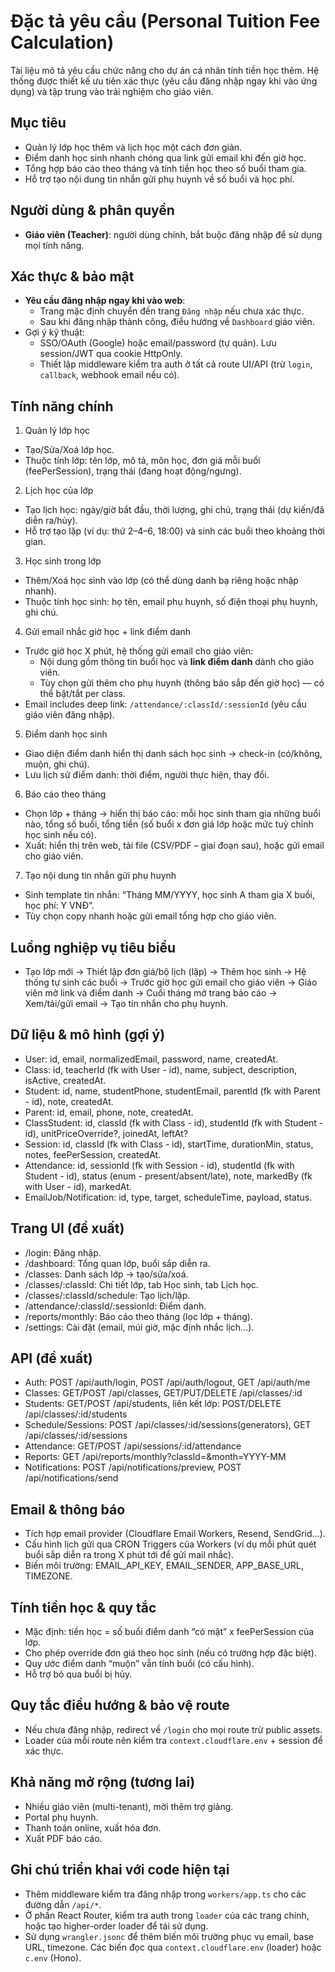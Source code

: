 # Đặc tả yêu cầu (Personal Tuition Fee Calculation)

Tài liệu mô tả yêu cầu chức năng cho dự án cá nhân tính tiền học thêm. Hệ thống được thiết kế ưu tiên xác thực (yêu cầu đăng nhập ngay khi vào ứng dụng) và tập trung vào trải nghiệm cho giáo viên.

## Mục tiêu

- Quản lý lớp học thêm và lịch học một cách đơn giản.
- Điểm danh học sinh nhanh chóng qua link gửi email khi đến giờ học.
- Tổng hợp báo cáo theo tháng và tính tiền học theo số buổi tham gia.
- Hỗ trợ tạo nội dung tin nhắn gửi phụ huynh về số buổi và học phí.

## Người dùng & phân quyền

- **Giáo viên (Teacher)**: người dùng chính, bắt buộc đăng nhập để sử dụng mọi tính năng.

## Xác thực & bảo mật

- **Yêu cầu đăng nhập ngay khi vào web**:
  - Trang mặc định chuyển đến trang `Đăng nhập` nếu chưa xác thực.
  - Sau khi đăng nhập thành công, điều hướng về `Dashboard` giáo viên.
- Gợi ý kỹ thuật:
  - SSO/OAuth (Google) hoặc email/password (tự quản). Lưu session/JWT qua cookie HttpOnly.
  - Thiết lập middleware kiểm tra auth ở tất cả route UI/API (trừ `login`, `callback`, webhook email nếu có).

## Tính năng chính

1) Quản lý lớp học
- Tạo/Sửa/Xoá lớp học.
- Thuộc tính lớp: tên lớp, mô tả, môn học, đơn giá mỗi buổi (feePerSession), trạng thái (đang hoạt động/ngưng).

2) Lịch học của lớp
- Tạo lịch học: ngày/giờ bắt đầu, thời lượng, ghi chú, trạng thái (dự kiến/đã diễn ra/hủy).
- Hỗ trợ tạo lặp (ví dụ: thứ 2–4–6, 18:00) và sinh các buổi theo khoảng thời gian.

3) Học sinh trong lớp
- Thêm/Xoá học sinh vào lớp (có thể dùng danh bạ riêng hoặc nhập nhanh).
- Thuộc tính học sinh: họ tên, email phụ huynh, số điện thoại phụ huynh, ghi chú.

4) Gửi email nhắc giờ học + link điểm danh
- Trước giờ học X phút, hệ thống gửi email cho giáo viên:
  - Nội dung gồm thông tin buổi học và **link điểm danh** dành cho giáo viên.
  - Tùy chọn gửi thêm cho phụ huynh (thông báo sắp đến giờ học) — có thể bật/tắt per class.
- Email includes deep link: `/attendance/:classId/:sessionId` (yêu cầu giáo viên đăng nhập).

5) Điểm danh học sinh
- Giao diện điểm danh hiển thị danh sách học sinh -> check-in (có/không, muộn, ghi chú).
- Lưu lịch sử điểm danh: thời điểm, người thực hiện, thay đổi.

6) Báo cáo theo tháng
- Chọn lớp + tháng -> hiển thị báo cáo: mỗi học sinh tham gia những buổi nào, tổng số buổi, tổng tiền (số buổi x đơn giá lớp hoặc mức tuỳ chỉnh học sinh nếu có).
- Xuất: hiển thị trên web, tải file (CSV/PDF – giai đoạn sau), hoặc gửi email cho giáo viên.

7) Tạo nội dung tin nhắn gửi phụ huynh
- Sinh template tin nhắn: “Tháng MM/YYYY, học sinh A tham gia X buổi, học phí: Y VNĐ”.
- Tùy chọn copy nhanh hoặc gửi email tổng hợp cho giáo viên.

## Luồng nghiệp vụ tiêu biểu

- Tạo lớp mới -> Thiết lập đơn giá/bộ lịch (lặp) -> Thêm học sinh -> Hệ thống tự sinh các buổi -> Trước giờ học gửi email cho giáo viên -> Giáo viên mở link và điểm danh -> Cuối tháng mở trang báo cáo -> Xem/tải/gửi email -> Tạo tin nhắn cho phụ huynh.

## Dữ liệu & mô hình (gợi ý)

- User: id, email, normalizedEmail, password, name, createdAt.
- Class: id, teacherId (fk with User - id), name, subject, description, isActive, createdAt.
- Student: id, name, studentPhone, studentEmail, parentId (fk with Parent - id), note, createdAt.
- Parent: id, email, phone, note, createdAt.
- ClassStudent: id, classId (fk with Class - id), studentId (fk with Student - id), unitPriceOverride?, joinedAt, leftAt?
- Session: id, classId (fk with Class - id), startTime, durationMin, status, notes, feePerSession, createdAt.
- Attendance: id, sessionId (fk with Session - id), studentId (fk with Student - id), status (enum - present/absent/late), note, markedBy (fk with User - id), markedAt.
- EmailJob/Notification: id, type, target, scheduleTime, payload, status.

## Trang UI (đề xuất)

- /login: Đăng nhập.
- /dashboard: Tổng quan lớp, buổi sắp diễn ra.
- /classes: Danh sách lớp -> tạo/sửa/xoá.
- /classes/:classId: Chi tiết lớp, tab Học sinh, tab Lịch học.
- /classes/:classId/schedule: Tạo lịch/lặp.
- /attendance/:classId/:sessionId: Điểm danh.
- /reports/monthly: Báo cáo theo tháng (lọc lớp + tháng).
- /settings: Cài đặt (email, múi giờ, mặc định nhắc lịch…).

## API (đề xuất)

- Auth: POST /api/auth/login, POST /api/auth/logout, GET /api/auth/me
- Classes: GET/POST /api/classes, GET/PUT/DELETE /api/classes/:id
- Students: GET/POST /api/students, liên kết lớp: POST/DELETE /api/classes/:id/students
- Schedule/Sessions: POST /api/classes/:id/sessions(generators), GET /api/classes/:id/sessions
- Attendance: GET/POST /api/sessions/:id/attendance
- Reports: GET /api/reports/monthly?classId=&month=YYYY-MM
- Notifications: POST /api/notifications/preview, POST /api/notifications/send

## Email & thông báo

- Tích hợp email provider (Cloudflare Email Workers, Resend, SendGrid…).
- Cấu hình lịch gửi qua CRON Triggers của Workers (ví dụ mỗi phút quét buổi sắp diễn ra trong X phút tới để gửi mail nhắc).
- Biến môi trường: EMAIL_API_KEY, EMAIL_SENDER, APP_BASE_URL, TIMEZONE.

## Tính tiền học & quy tắc

- Mặc định: tiền học = số buổi điểm danh “có mặt” x feePerSession của lớp.
- Cho phép override đơn giá theo học sinh (nếu có trường hợp đặc biệt).
- Quy ước điểm danh “muộn” vẫn tính buổi (có cấu hình).
- Hỗ trợ bỏ qua buổi bị hủy.

## Quy tắc điều hướng & bảo vệ route

- Nếu chưa đăng nhập, redirect về `/login` cho mọi route trừ public assets.
- Loader của mỗi route nên kiểm tra `context.cloudflare.env` + session để xác thực.

## Khả năng mở rộng (tương lai)

- Nhiều giáo viên (multi-tenant), mời thêm trợ giảng.
- Portal phụ huynh.
- Thanh toán online, xuất hóa đơn.
- Xuất PDF báo cáo.

## Ghi chú triển khai với code hiện tại

- Thêm middleware kiểm tra đăng nhập trong `workers/app.ts` cho các đường dẫn `/api/*`.
- Ở phần React Router, kiểm tra auth trong `loader` của các trang chính, hoặc tạo higher-order loader để tái sử dụng.
- Sử dụng `wrangler.jsonc` để thêm biến môi trường phục vụ email, base URL, timezone. Các biến đọc qua `context.cloudflare.env` (loader) hoặc `c.env` (Hono).
